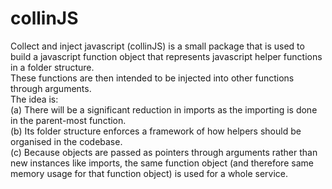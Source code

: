 # collinJS
 
Collect and inject javascript (collinJS) is a small package that is used to build a javascript function object that represents javascript helper functions in a folder structure.\
These functions are then intended to be injected into other functions through arguments.\
The idea is:\
(a) There will be a significant reduction in imports as the importing is done in the parent-most function.\
(b) Its folder structure enforces a framework of how helpers should be organised in the codebase.\
(c) Because objects are passed as pointers through arguments rather than new instances like imports, the same function object (and therefore same memory usage for that function object) is used for a whole service.
